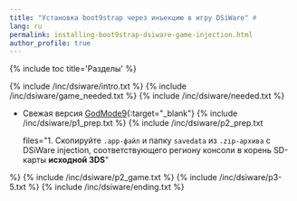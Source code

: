 ```yaml
---
title: "Установка boot9strap через инъекцию в игру DSiWare" #
lang: ru
permalink: installing-boot9strap-dsiware-game-injection.html
author_profile: true
---
```


{% include toc title='Разделы' %}

{% include /inc/dsiware/intro.txt %}
{% include /inc/dsiware/game_needed.txt %}
{% include /inc/dsiware/needed.txt %}
* Свежая версия [GodMode9](https://github.com/d0k3/GodMode9/releases/latest){:target="_blank"}
{% include /inc/dsiware/p1_prep.txt %}
{% include /inc/dsiware/p2_prep.txt 

	files="1. Скопируйте `.app-файл` и папку `savedata` из `.zip-архива` с DSiWare injection, соответствующего региону консоли в корень SD-карты **исходной 3DS**" 

%}
{% include /inc/dsiware/p2_game.txt %}
{% include /inc/dsiware/p3-5.txt %}
{% include /inc/dsiware/ending.txt %}